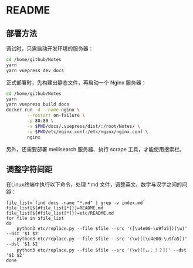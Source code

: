 # README

## 部署方法

调试时，只需启动开发环境的服务器：
```sh
cd /home/github/Notes
yarn
yarn vuepress dev docs
```

正式部署时，先构建出静态文件，再启动一个 Nginx 服务器：
```sh
cd /home/github/Notes
yarn
yarn vuepress build docs
docker run -d --name nginx \
        --restart on-failure \
        -p 80:80 \
        -v $PWD/docs/.vuepress/dist/:/root/Notes/ \
        -v $PWD/etc/nginx.conf:/etc/nginx/nginx.conf \
        nginx
```

另外，还需要部署 meilisearch 服务器、执行 scrape 工具，才能使用搜索栏。

## 调整字符间距

在Linux终端中执行以下命令，处理 *.md 文件，调整英文、数字与汉字之间的间距：
```
file_list=`find docs -name "*.md" | grep -v index.md`
file_list[${#file_list[*]}]=README.md
file_list[${#file_list[*]}]=etc/README.md
for file in $file_list
do
    python3 etc/replace.py --file $file --src '([\u4e00-\u9fa5])(\w)' --dst '$1 $2'
    python3 etc/replace.py --file $file --src '(\w)([\u4e00-\u9fa5])' --dst '$1 $2'
    python3 etc/replace.py --file $file --src '(\w)([，。：！？])' --dst '$1 $2'
done
```
